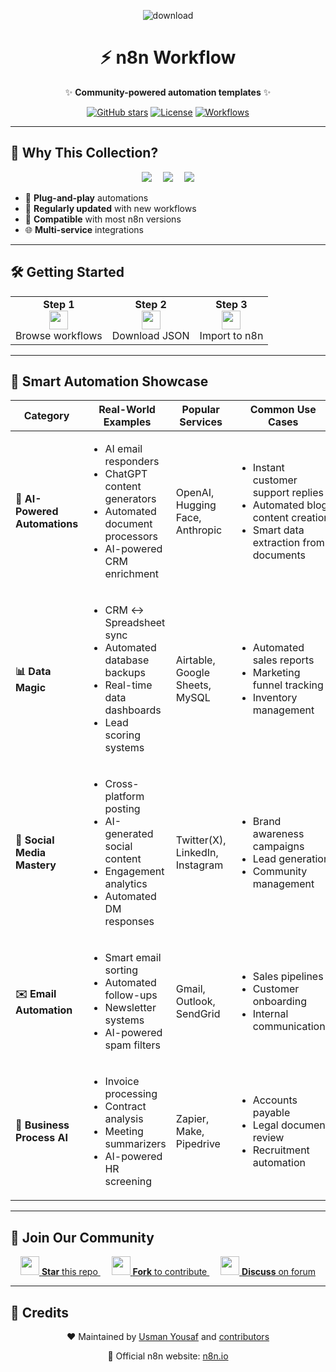 <div align="center">

![download](https://github.com/user-attachments/assets/5228b287-ebe4-4810-8c23-87afdc05ebb5)
  
  <h1>⚡ n8n Workflow </h1>
  <p>✨ <b>Community-powered automation templates</b> ✨</p>
  
  [![GitHub stars](https://img.shields.io/github/stars/usmanyousaaf/n8n-workflow?style=for-the-badge&logo=github)](https://github.com/usmanyousaaf/n8n-workflow/stargazers)
  [![License](https://img.shields.io/badge/license-MIT-blue?style=for-the-badge)](LICENSE)
  [![Workflows](https://img.shields.io/badge/-50%2B%20Workflows-orange?style=for-the-badge&logo=n8n)](workflows)
</div>

---

## 🌟 **Why This Collection?**
<p align="center">
  <img src="https://img.shields.io/badge/-Save%20Hours%20of%20Coding-brightgreen?style=flat-square"> 
  <img src="https://img.shields.io/badge/-Production%20Ready-blue?style=flat-square"> 
  <img src="https://img.shields.io/badge/-Community%20Tested-yellow?style=flat-square">
</p>

- 🚀 **Plug-and-play** automations
- 🔄 **Regularly updated** with new workflows
- 🧩 **Compatible** with most n8n versions
- 🌐 **Multi-service** integrations

---

## 🛠️ **Getting Started**

<div align="center">
  <table>
    <tr>
      <td align="center">
        <b>Step 1</b><br>
        <img src="https://img.icons8.com/ios/50/FFFFFF/search--v1.png" width="30"><br>
        Browse workflows
      </td>
      <td align="center">
        <b>Step 2</b><br>
        <img src="https://img.icons8.com/ios/50/FFFFFF/download--v1.png" width="30"><br>
        Download JSON
      </td>
      <td align="center">
        <b>Step 3</b><br>
        <img src="https://img.icons8.com/ios/50/FFFFFF/upload--v1.png" width="30"><br>
        Import to n8n
      </td>
    </tr>
  </table>
</div>

---

## 🚀 Smart Automation Showcase

| Category | Real-World Examples | Popular Services | Common Use Cases |
|----------|---------------------|------------------|------------------|
| **🤖 AI-Powered Automations** | <ul><li>AI email responders</li><li>ChatGPT content generators</li><li>Automated document processors</li><li>AI-powered CRM enrichment</li></ul> | OpenAI, Hugging Face, Anthropic | <ul><li>Instant customer support replies</li><li>Automated blog content creation</li><li>Smart data extraction from documents</li></ul> |
| **📊 Data Magic** | <ul><li>CRM ↔ Spreadsheet sync</li><li>Automated database backups</li><li>Real-time data dashboards</li><li>Lead scoring systems</li></ul> | Airtable, Google Sheets, MySQL | <ul><li>Automated sales reports</li><li>Marketing funnel tracking</li><li>Inventory management</li></ul> |
| **📱 Social Media Mastery** | <ul><li>Cross-platform posting</li><li>AI-generated social content</li><li>Engagement analytics</li><li>Automated DM responses</li></ul> | Twitter(X), LinkedIn, Instagram | <ul><li>Brand awareness campaigns</li><li>Lead generation</li><li>Community management</li></ul> |
| **✉️ Email Automation** | <ul><li>Smart email sorting</li><li>Automated follow-ups</li><li>Newsletter systems</li><li>AI-powered spam filters</li></ul> | Gmail, Outlook, SendGrid | <ul><li>Sales pipelines</li><li>Customer onboarding</li><li>Internal communications</li></ul> |
| **🏢 Business Process AI** | <ul><li>Invoice processing</li><li>Contract analysis</li><li>Meeting summarizers</li><li>AI-powered HR screening</li></ul> | Zapier, Make, Pipedrive | <ul><li>Accounts payable</li><li>Legal document review</li><li>Recruitment automation</li></ul> |
---

## 🤝 **Join Our Community**

<p align="center">
  <a href="https://github.com/usmanyousaaf/n8n-workflow/stargazers">
    <img src="https://img.icons8.com/fluency/48/000000/star.png" width="30"> <b>Star</b> this repo
  </a> 
  <a href="https://github.com/usmanyousaaf/n8n-workflow/fork">
    <img src="https://img.icons8.com/ios-filled/50/000000/code-fork.png" width="30"> <b>Fork</b> to contribute
  </a> 
  <a href="https://community.n8n.io">
    <img src="https://img.icons8.com/fluency/48/000000/chat.png" width="30"> <b>Discuss</b> on forum
  </a>
</p>

---

## 📜 **Credits**
<div align="center">
  <p>❤️ Maintained by <a href="https://github.com/usmanyousaaf">Usman Yousaf</a> and <a href="https://github.com/usmanyousaaf/n8n-workflow/graphs/contributors">contributors</a></p>
  <p>🔗 Official n8n website: <a href="https://n8n.io">n8n.io</a></p>
</div>
